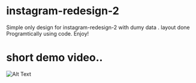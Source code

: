 # instagram-redesign-2

Simple only design for  instagram-redesign-2 with dumy data . layout done Programtically using code.
Enjoy!

# short demo video..



![Alt Text](https://j.gifs.com/nx1Zkp.gif)
